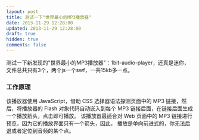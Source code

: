 ```yaml
---
layout: post
title: 测试一下"世界最小的MP3播放器"
date: 2013-11-29 12:28:00
updated: 2013-11-29 12:28:00
draft: true
hidden: true
comments: false
---
```


测试一下新发现的&quot;世界最小的MP3播放器&quot;：1bit-audio-player，还真是迷你，
文件总共只有3个，两个js一个swf，一共15kb多一点。

<!--more-->

### 工作原理

该播放器使用 JavaScript，借助 CSS 选择器语法探测页面中的 MP3 链接，然后，将播放器的
Flash 对象代码自动嵌入到每个 MP3 链接后面，在链接后面生成一个播放箭头，点击即可播放。
该播放器最适合对 Web 页面中的 MP3 链接进行预览，因为它的播放界面只有一个箭头，因此，
播放是单向前进式的，你无法后退或者定位到音频的某个点。
